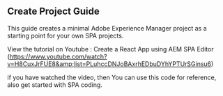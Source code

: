 ## Create Project Guide

This guide creates a minimal Adobe Experience Manager project as a starting point for your own SPA projects.

View the tutorial on Youtube : Create a React App using AEM SPA Editor (https://www.youtube.com/watch?v=H8CuxJrFUE8&amp;list=PLuhccDNJoBAxrhEDbuDYhYPTUrSGinsu6)

if you have watched the video, then You can use this code for reference, also get started with SPA coding.
